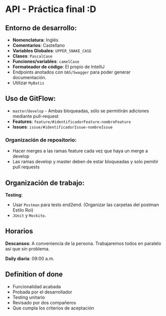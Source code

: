 # API - Práctica final :D

## **Entorno de desarrollo:**

- **Nomenclatura:** Inglés
- **Comentarios**: Castellano
- **Variables Globales**: ``UPPER_SNAKE_CASE``
- **Clases**: ``PascalCase``
- **Funciones/variables**: ``camelCase``
- **Formateador de código**: El propio de IntelliJ
- Endpoints anotados con ``OAS/Swagger`` para poder generar documentación.
- Utilizar ``MyBatis``

## **Uso de GitFlow**:

- ``master``/``develop`` - Ambas bloqueadas, sólo se permitirán adiciones mediante pull-request
- **Features**: ``feature/#identificadorFeature-nombreFeature``
- **Issues**: ``issue/#identificadorIssue-nombreIssue``

### **Organización de repositorio:**

- Hacer merges a las ramas feature cada vez que haya un merge a develop
- Las ramas develop y master deben de estar bloqueadas y solo pemitir pull requests

## **Organización de trabajo**:

**Testing**:

- Usar ``Postman`` para tests end2end. (Organizar las carpetas del postman Estilo Roi)
- ``JUnit`` y ``Mockito``.

## **Horarios**

**Descansos**: A conveniencia de la persona. Trabajaremos todos en paralelo así que sin problema.

**Daily diaria**: 09:00 a.m.

## **Definition of done**

- Funcionalidad acabada
- Probada por el desarrollador
- Testing unitario
- Revisado por dos compañeros
- Que cumpla los criterios de aceptación